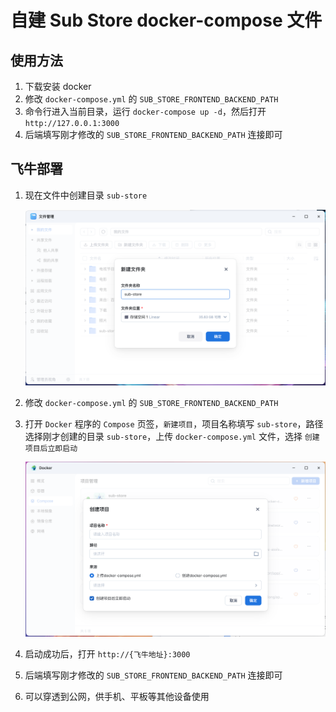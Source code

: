 # 自建 Sub Store docker-compose 文件

## 使用方法

1. 下载安装 docker
2. 修改 `docker-compose.yml` 的 `SUB_STORE_FRONTEND_BACKEND_PATH`
3. 命令行进入当前目录，运行 `docker-compose up -d`，然后打开 `http://127.0.0.1:3000` 
4. 后端填写刚才修改的 `SUB_STORE_FRONTEND_BACKEND_PATH` 连接即可

## 飞牛部署

1. 现在文件中创建目录 `sub-store`

    ![img.png](attachments/img.png)

2. 修改 `docker-compose.yml` 的 `SUB_STORE_FRONTEND_BACKEND_PATH`

3. 打开 `Docker` 程序的 `Compose` 页签，`新建项目`，项目名称填写 `sub-store`，路径选择刚才创建的目录 `sub-store`，上传 `docker-compose.yml` 文件，选择 `创建项目后立即启动`

    ![img.png](attachments/img2.png)

4. 启动成功后，打开 `http://{飞牛地址}:3000`

5. 后端填写刚才修改的 `SUB_STORE_FRONTEND_BACKEND_PATH` 连接即可
6. 可以穿透到公网，供手机、平板等其他设备使用
